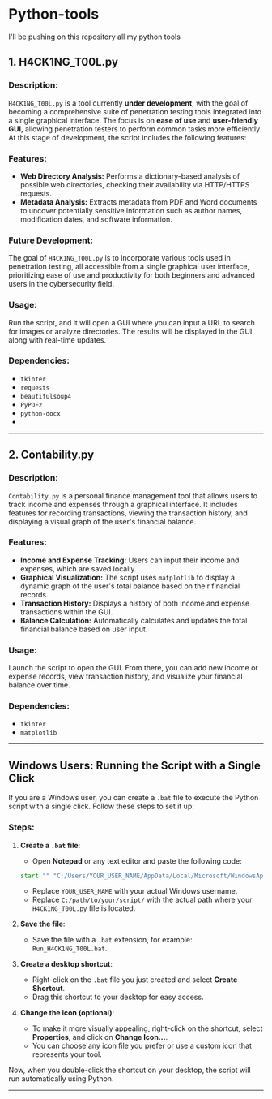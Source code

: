# Python-tools
I'll be pushing on this repository all my python tools 

## 1. H4CK1NG_T00L.py

### Description:
`H4CK1NG_T00L.py` is a tool currently **under development**, with the goal of becoming a comprehensive suite of penetration testing tools integrated into a single graphical interface. The focus is on **ease of use** and **user-friendly GUI**, allowing penetration testers to perform common tasks more efficiently. At this stage of development, the script includes the following features:

### Features:
- **Web Directory Analysis:** Performs a dictionary-based analysis of possible web directories, checking their availability via HTTP/HTTPS requests.
- **Metadata Analysis:** Extracts metadata from PDF and Word documents to uncover potentially sensitive information such as author names, modification dates, and software information.

### Future Development:
The goal of `H4CK1NG_T00L.py` is to incorporate various tools used in penetration testing, all accessible from a single graphical user interface, prioritizing ease of use and productivity for both beginners and advanced users in the cybersecurity field.

### Usage:
Run the script, and it will open a GUI where you can input a URL to search for images or analyze directories. The results will be displayed in the GUI along with real-time updates.

### Dependencies:
- `tkinter`
- `requests`
- `beautifulsoup4`
- `PyPDF2`
- `python-docx`
- 
---

## 2. Contability.py

### Description:
`Contability.py` is a personal finance management tool that allows users to track income and expenses through a graphical interface. It includes features for recording transactions, viewing the transaction history, and displaying a visual graph of the user's financial balance.

### Features:
- **Income and Expense Tracking:** Users can input their income and expenses, which are saved locally.
- **Graphical Visualization:** The script uses `matplotlib` to display a dynamic graph of the user's total balance based on their financial records.
- **Transaction History:** Displays a history of both income and expense transactions within the GUI.
- **Balance Calculation:** Automatically calculates and updates the total financial balance based on user input.

### Usage:
Launch the script to open the GUI. From there, you can add new income or expense records, view transaction history, and visualize your financial balance over time.

### Dependencies:
- `tkinter`
- `matplotlib`

---

## Windows Users: Running the Script with a Single Click

If you are a Windows user, you can create a `.bat` file to execute the Python script with a single click. Follow these steps to set it up:

### Steps:
1. **Create a `.bat` file**:
    - Open **Notepad** or any text editor and paste the following code:
    ```bat
    start "" "C:/Users/YOUR_USER_NAME/AppData/Local/Microsoft/WindowsApps/python.exe" C:/path/to/your/script/H4CK1NG_T00L.py
    ```
    - Replace `YOUR_USER_NAME` with your actual Windows username.
    - Replace `C:/path/to/your/script/` with the actual path where your `H4CK1NG_T00L.py` file is located.

2. **Save the file**:
    - Save the file with a `.bat` extension, for example: `Run_H4CK1NG_T00L.bat`.

3. **Create a desktop shortcut**:
    - Right-click on the `.bat` file you just created and select **Create Shortcut**.
    - Drag this shortcut to your desktop for easy access.

4. **Change the icon (optional)**:
    - To make it more visually appealing, right-click on the shortcut, select **Properties**, and click on **Change Icon...**. 
    - You can choose any icon file you prefer or use a custom icon that represents your tool.

Now, when you double-click the shortcut on your desktop, the script will run automatically using Python.

---
